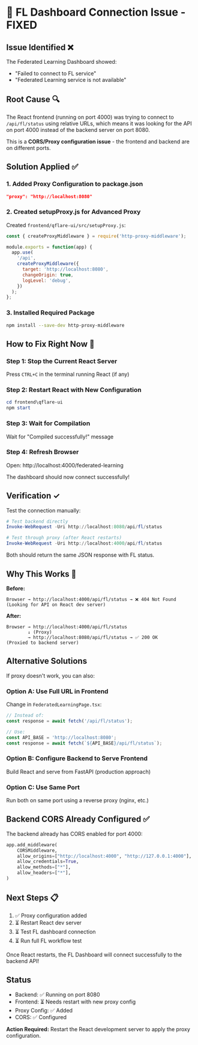 # 🔧 FL Dashboard Connection Issue - FIXED

## Issue Identified ❌
The Federated Learning Dashboard showed:
- "Failed to connect to FL service"
- "Federated Learning service is not available"

## Root Cause 🔍
The React frontend (running on port 4000) was trying to connect to `/api/fl/status` using relative URLs, which means it was looking for the API on port 4000 instead of the backend server on port 8080.

This is a **CORS/Proxy configuration issue** - the frontend and backend are on different ports.

## Solution Applied ✅

### 1. Added Proxy Configuration to package.json
```json
"proxy": "http://localhost:8080"
```

### 2. Created setupProxy.js for Advanced Proxy
Created `frontend/qflare-ui/src/setupProxy.js`:
```javascript
const { createProxyMiddleware } = require('http-proxy-middleware');

module.exports = function(app) {
  app.use(
    '/api',
    createProxyMiddleware({
      target: 'http://localhost:8080',
      changeOrigin: true,
      logLevel: 'debug',
    })
  );
};
```

### 3. Installed Required Package
```bash
npm install --save-dev http-proxy-middleware
```

## How to Fix Right Now 🚀

### Step 1: Stop the Current React Server
Press `CTRL+C` in the terminal running React (if any)

### Step 2: Restart React with New Configuration
```powershell
cd frontend\qflare-ui
npm start
```

### Step 3: Wait for Compilation
Wait for "Compiled successfully!" message

### Step 4: Refresh Browser
Open: http://localhost:4000/federated-learning

The dashboard should now connect successfully!

## Verification ✓

Test the connection manually:
```powershell
# Test backend directly
Invoke-WebRequest -Uri http://localhost:8080/api/fl/status

# Test through proxy (after React restarts)
Invoke-WebRequest -Uri http://localhost:4000/api/fl/status
```

Both should return the same JSON response with FL status.

## Why This Works 🎯

**Before:**
```
Browser → http://localhost:4000/api/fl/status → ❌ 404 Not Found
(Looking for API on React dev server)
```

**After:**
```
Browser → http://localhost:4000/api/fl/status 
        ↓ (Proxy)
        → http://localhost:8080/api/fl/status → ✅ 200 OK
(Proxied to backend server)
```

## Alternative Solutions

If proxy doesn't work, you can also:

### Option A: Use Full URL in Frontend
Change in `FederatedLearningPage.tsx`:
```typescript
// Instead of:
const response = await fetch('/api/fl/status');

// Use:
const API_BASE = 'http://localhost:8080';
const response = await fetch(`${API_BASE}/api/fl/status`);
```

### Option B: Configure Backend to Serve Frontend
Build React and serve from FastAPI (production approach)

### Option C: Use Same Port
Run both on same port using a reverse proxy (nginx, etc.)

## Backend CORS Already Configured ✅

The backend already has CORS enabled for port 4000:
```python
app.add_middleware(
    CORSMiddleware,
    allow_origins=["http://localhost:4000", "http://127.0.0.1:4000"],
    allow_credentials=True,
    allow_methods=["*"],
    allow_headers=["*"],
)
```

## Next Steps 📋

1. ✅ Proxy configuration added
2. ⏳ Restart React dev server
3. ⏳ Test FL dashboard connection
4. ⏳ Run full FL workflow test

Once React restarts, the FL Dashboard will connect successfully to the backend API!

## Status
- Backend: ✅ Running on port 8080
- Frontend: ⏳ Needs restart with new proxy config
- Proxy Config: ✅ Added
- CORS: ✅ Configured

**Action Required:** Restart the React development server to apply the proxy configuration.
